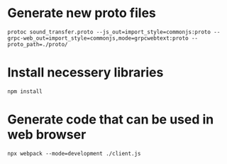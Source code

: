 # Generate new proto files
`protoc sound_transfer.proto --js_out=import_style=commonjs:proto --grpc-web_out=import_style=commonjs,mode=grpcwebtext:proto --proto_path=./proto/`  

# Install necessery libraries
`npm install`

# Generate code that can be used in web browser
`npx webpack --mode=development ./client.js`

